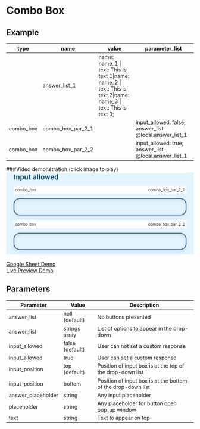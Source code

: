 # Combo Box

## Example

| type        | name               | value                                 |parameter_list |
| ---------   | ------------       |---------------                        |--------- |
| |answer_list_1 |name: name_1 \| text: This is text 1\|name: name_2 \| text: This is text 2\|name: name_3 \| text: This is text 3;||                                      
|combo_box    |combo_box_par_2_1   |                       |input_allowed: false; answer_list: @local.answer_list_1|
|combo_box    |combo_box_par_2_2   |                       |input_allowed: true; answer_list: @local.answer_list_1|

###Video demonstration (click image to play)
[![combo_box](images/combo_box.png)](videos/combo_box.mp4 "combo_box")

[Google Sheet Demo](https://docs.google.com/spreadsheets/d/1uIkaMlDjoDN7uTpHkSeEQ6Yp-4ehX9IrBQMrolpfjQc/edit#gid=569531329)   
[Live Preview Demo](https://idems-debug.web.app/template/comp_combo_box)

## Parameters

| Parameter             | Value                  | Description |
| ---------             | -----------            | --------- |
|answer_list            |null (default)          |No buttons presented|
|answer_list            |strings array           |List of options to appear in the drop-down|
|input_allowed          |false (default)         |User can not set a custom response|
|input_allowed          |true                    |User can set a custom response|
|input_position         |top (default)           |Position of input box is at the top of the drop-down list|
|input_position         |bottom                  |Position of input box is at the bottom of the drop-down list|
|answer_placeholder     |string                  |Any input placeholder|
|placeholder            |string                  |Any placeholder for button open pop_up window|
|text                   |string                  |Text to appear on top|
